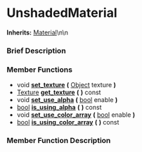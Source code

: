 #  UnshadedMaterial  
**Inherits:** [Material](class_material)\\n\\n
###  Brief Description  


###  Member Functions 
  * void  **[set_texture](#set_texture)**  **(** [Object](class_object) texture  **)**
  * [Texture](class_texture)  **[get_texture](#get_texture)**  **(** **)** const
  * void  **[set_use_alpha](#set_use_alpha)**  **(** [bool](class_bool) enable  **)**
  * [bool](class_bool)  **[is_using_alpha](#is_using_alpha)**  **(** **)** const
  * void  **[set_use_color_array](#set_use_color_array)**  **(** [bool](class_bool) enable  **)**
  * [bool](class_bool)  **[is_using_color_array](#is_using_color_array)**  **(** **)** const

###  Member Function Description  
